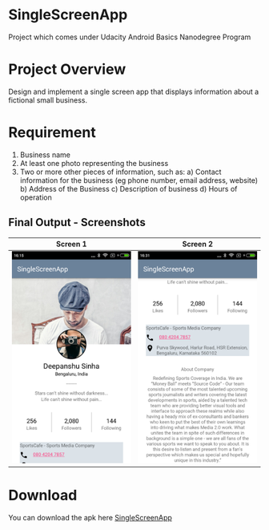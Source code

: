# SingleScreenApp
Project which comes under Udacity Android Basics Nanodegree Program

# Project Overview
Design and implement a single screen app that displays information about a fictional small business.

# Requirement
1. Business name
2. At least one photo representing the business
3. Two or more other pieces of information, such as:
    a) Contact information for the business (eg phone number, email address, website)
    b) Address of the Business
    c) Description of business
    d) Hours of operation

## Final Output - Screenshots

Screen 1                          |Screen 2
:--------------------------------:|:--------------------------------:
![](app/screenshots/screen1.png)  |![](app/screenshots/screen2.png)


# Download
You can download the apk here [SingleScreenApp](app/build/outputs/app-debug.apk)